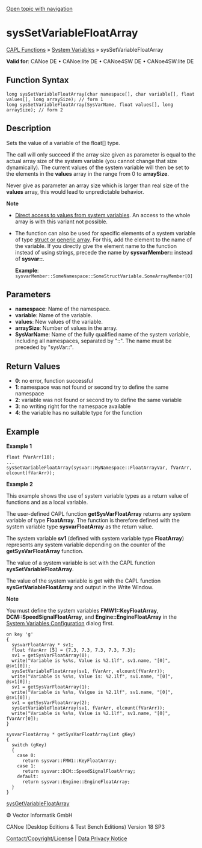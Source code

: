 [Open topic with navigation](../../../../../CANoeDEFamily.htm#Topics/CAPLFunctions/SystemVariables/Functions/CAPLfunctionSysSetVariableFloatArray.md)

# sysSetVariableFloatArray

[CAPL Functions](../../CAPLfunctions.md) » [System Variables](../CAPLfunctionsSystemVariablesOverview.md) » sysSetVariableFloatArray

**Valid for**: CANoe DE • CANoe:lite DE • CANoe4SW DE • CANoe4SW:lite DE

## Function Syntax

```plaintext
long sysSetVariableFloatArray(char namespace[], char variable[], float values[], long arraySize); // form 1
long sysSetVariableFloatArray(SysVarName, float values[], long arraySize); // form 2
```

## Description

Sets the value of a variable of the float[] type.

The call will only succeed if the array size given as parameter is equal to the actual array size of the system variable (you cannot change that size dynamically). The current values of the system variable will then be set to the elements in the **values** array in the range from 0 to **arraySize**.

Never give as parameter an array size which is larger than real size of the **values** array, this would lead to unpredictable behavior.

**Note**

- [Direct access to values from system variables](../../../Shared/CAPL/SignalOrientedProgramming/SOPAccessSystemVariable.md). An access to the whole array is with this variant not possible.
- The function can also be used for specific elements of a system variable of type [struct or generic array](../../../Shared/SystemVariables/SysVar.md). For this, add the element to the name of the variable. If you directly give the element name to the function instead of using strings, precede the name by **sysvarMember::** instead of **sysvar::**.
  
  **Example**: `sysvarMember::SomeNamespace::SomeStructVariable.SomeArrayMember[0]`

## Parameters

- **namespace**: Name of the namespace.
- **variable**: Name of the variable.
- **values**: New values of the variable.
- **arraySize**: Number of values in the array.
- **SysVarName**: Name of the fully qualified name of the system variable, including all namespaces, separated by "::". The name must be preceded by "sysVar::".

## Return Values

- **0**: no error, function successful
- **1**: namespace was not found or second try to define the same namespace
- **2**: variable was not found or second try to define the same variable
- **3**: no writing right for the namespace available
- **4**: the variable has no suitable type for the function

## Example

**Example 1**

```plaintext
float fVarArr[10];
...
sysSetVariableFloatArray(sysvar::MyNamespace::FloatArrayVar, fVarArr, elcount(fVarArr));
```

**Example 2**

This example shows the use of system variable types as a return value of functions and as a local variable.

The user-defined CAPL function **getSysVarFloatArray** returns any system variable of type **FloatArray**. The function is therefore defined with the system variable type **sysvarFloatArray** as the return value.

The system variable **sv1** (defined with system variable type **FloatArray**) represents any system variable depending on the counter of the **getSysVarFloatArray** function.

The value of a system variable is set with the CAPL function **sysSetVariableFloatArray**.

The value of the system variable is get with the CAPL function **sysGetVariableFloatArray** and output in the Write Window.

**Note**

You must define the system variables **FMW1::KeyFloatArray**, **DCM::SpeedSignalFloatArray**, and **Engine::EngineFloatArray** in the [System Variables Configuration](../../../Shared/SystemVariables/SysVarConfigUserDefined.md) dialog first.

```plaintext
on key 'g'
{
  sysvarFloatArray * sv1;
  float fVarArr [5] = {7.3, 7.3, 7.3, 7.3, 7.3};
  sv1 = getSysVarFloatArray(0);
  write("Variable is %s%s, Value is %2.1lf", sv1.name, "[0]", @sv1[0]);
  sysSetVariableFloatArray(sv1, fVarArr, elcount(fVarArr));
  write("Variable is %s%s, Value is: %2.1lf", sv1.name, "[0]", @sv1[0]);
  sv1 = getSysVarFloatArray(1);
  write("Variable is %s%s, Valgue is %2.1lf", sv1.name, "[0]", @sv1[0]);
  sv1 = getSysVarFloatArray(2);
  sysGetVariableFloatArray(sv1, fVarArr, elcount(fVarArr));
  write("Variable is %s%s, Value is %2.1lf", sv1.name, "[0]", fVarArr[0]);
}

sysvarFloatArray * getSysVarFloatArray(int gKey)
{
  switch (gKey)
  {
    case 0:
      return sysvar::FMW1::KeyFloatArray;
    case 1:
      return sysvar::DCM::SpeedSignalFloatArray;
    default:
      return sysvar::Engine::EngineFloatArray;
  }
}
```

[sysGetVariableFloatArray](CAPLfunctionSysGetVariableFloatArray.md)

© Vector Informatik GmbH

CANoe (Desktop Editions & Test Bench Editions) Version 18 SP3

[Contact/Copyright/License](../../../Shared/ContactCopyrightLicense.md) | [Data Privacy Notice](https://www.vector.com/int/en/company/get-info/privacy-policy/)
